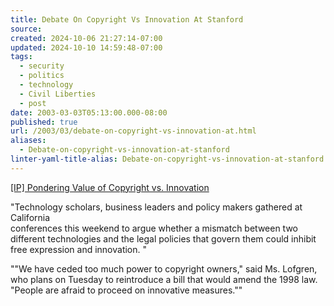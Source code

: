 ```yaml
---
title: Debate On Copyright Vs Innovation At Stanford
source: 
created: 2024-10-06 21:27:14-07:00
updated: 2024-10-10 14:59:48-07:00
tags:
  - security
  - politics
  - technology
  - Civil Liberties
  - post
date: 2003-03-03T05:13:00.000-08:00
published: true
url: /2003/03/debate-on-copyright-vs-innovation-at.html
aliases:
  - Debate-on-copyright-vs-innovation-at-stanford
linter-yaml-title-alias: Debate-on-copyright-vs-innovation-at-stanford
---
```



[\[IP\] Pondering Value of Copyright vs. Innovation](http://www.interesting-people.org/archives/interesting-people/200303/msg00015.html "[IP] Pondering Value of Copyright vs. Innovation")  
  
"Technology scholars, business leaders and policy makers gathered at California  
conferences this weekend to argue whether a mismatch between two different technologies and the legal policies that govern them could inhibit free expression and innovation. "  
  
""We have ceded too much power to copyright owners," said Ms. Lofgren, who plans on Tuesday to reintroduce a bill that would amend the 1998 law. "People are afraid to proceed on innovative measures.""
